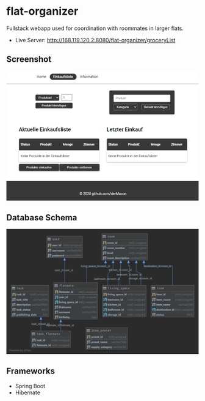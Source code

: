 # flat-organizer
Fullstack webapp used for coordination with roommates in larger flats.
* Live Server: http://168.119.120.2:8080/flat-organizer/groceryList


## Screenshot
![screenshot](images/screenshot_01.png)

## Database Schema
![schema](database_schema/db_schema.png)

## Frameworks
* Spring Boot
* Hibernate
